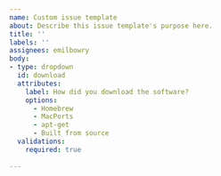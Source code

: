 ```yaml
---
name: Custom issue template
about: Describe this issue template's purpose here.
title: ''
labels: ''
assignees: emilbowry
body:
- type: dropdown
  id: download
  attributes:
    label: How did you download the software?
    options:
      - Homebrew
      - MacPorts
      - apt-get
      - Built from source
  validations:
    required: true
  
---
```



